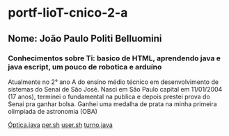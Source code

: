 # portf-lioT-cnico-2-a

## Nome: João Paulo Politi Belluomini

### Conhecimentos sobre Ti: basico de HTML, aprendendo java e java escript, um pouco de robotica e arduíno

Atualmente no 2° ano A do ensino médio técnico em desenvolvimento de sistemas do Senai de São José.
Nasci em São Paulo capital em 11/01/2004 (17 anos), terminei o fundamental na publica e depois prestei prova do Senai pra ganhar bolsa.
Ganhei uma medalha de prata na minha primeira olimpiada de astronomia (OBA)

[Óptica.java](portf-lioT-cnico-2-a/LógicaComputação/Óptica.java)
[per.sh](portf-lioT-cnico-2-a/exercícios-shellScript/per.sh)
[user.sh](portf-lioT-cnico-2-a/exercícios-shellScript/user.sh)
[turno.java](portf-lioT-cnico-2-a/LógicaComputação/turno.java)

